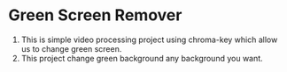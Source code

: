 # Green Screen Remover
1. This is simple video processing project using chroma-key which allow us to change green screen.
2. This project change green background any background you want.
   
